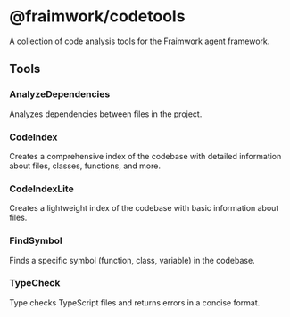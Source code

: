 # @fraimwork/codetools

A collection of code analysis tools for the Fraimwork agent framework.

## Tools

### AnalyzeDependencies
Analyzes dependencies between files in the project.

### CodeIndex
Creates a comprehensive index of the codebase with detailed information about files, classes, functions, and more.

### CodeIndexLite
Creates a lightweight index of the codebase with basic information about files.

### FindSymbol
Finds a specific symbol (function, class, variable) in the codebase.

### TypeCheck
Type checks TypeScript files and returns errors in a concise format.